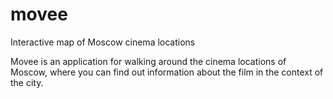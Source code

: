 # movee
Interactive map of Moscow cinema locations

Movee is an application for walking around the cinema locations of Moscow, where you can find out information about the film in the context of the city.

